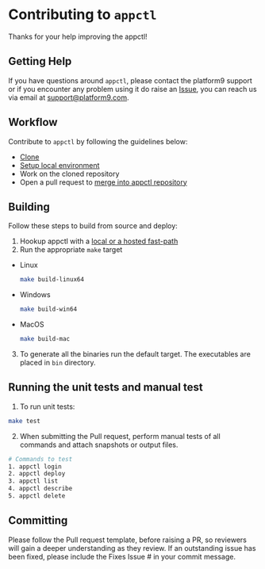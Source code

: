 # Contributing to `appctl` #

Thanks for your help improving the appctl!

## Getting Help ##

If you have questions around `appctl`, please contact the platform9 support or if you encounter any problem using it do raise an [Issue](https://github.com/platform9/appctl/issues), you can reach us via email at [support@platform9.com](support@platform9.com).


## Workflow ##

Contribute to `appctl` by following the guidelines below:
- [Clone](https://github.com/platform9/appctl.git)
- [Setup local environment](https://github.com/platform9/appctl#building-appctl-locally) 
- Work on the cloned repository
- Open a pull request to [merge into appctl repository](https://docs.github.com/en/pull-requests/collaborating-with-pull-requests/proposing-changes-to-your-work-with-pull-requests/creating-a-pull-request)


## Building ## 

Follow these steps to build from source and deploy:

1. Hookup appctl with a [local or a hosted fast-path](https://github.com/platform9/fast-path#readme)
2. Run the appropriate `make` target
- Linux

  ```sh
  make build-linux64
  ```
- Windows
  ```sh
  make build-win64
  ```
- MacOS
  ```sh
  make build-mac
  ```
3. To generate all the binaries run the default target. The executables are placed in `bin` directory.


## Running the unit tests and manual test ##
1. To run unit tests:
```sh
make test
```
2. When submitting the Pull request, perform manual tests of all commands and attach snapshots or output files.
```sh
# Commands to test
1. appctl login
2. appctl deploy
3. appctl list
4. appctl describe 
5. appctl delete
```

## Committing ###

Please follow the Pull request template, before raising a PR, so reviewers will gain a deeper understanding as they review. If an outstanding issue has been fixed, please include the Fixes Issue # in your commit message.
